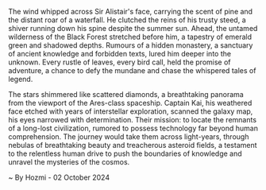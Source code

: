 
The wind whipped across Sir Alistair's face, carrying the scent of pine and the distant roar of a waterfall. He clutched the reins of his trusty steed,  a shiver running down his spine despite the summer sun.  Ahead, the untamed wilderness of the Black Forest stretched before him, a tapestry of emerald green and shadowed depths.  Rumours of a hidden monastery, a sanctuary of ancient knowledge and forbidden texts, lured him deeper into the unknown.  Every rustle of leaves, every bird call, held the promise of adventure, a chance to defy the mundane and chase the whispered tales of legend.

The stars shimmered like scattered diamonds, a breathtaking panorama from the viewport of the Ares-class spaceship.  Captain Kai, his weathered face etched with years of interstellar exploration, scanned the galaxy map, his eyes narrowed with determination.  Their mission: to locate the remnants of a long-lost civilization, rumored to possess technology far beyond human comprehension.  The journey would take them across light-years, through nebulas of breathtaking beauty and treacherous asteroid fields, a testament to the relentless human drive to push the boundaries of knowledge and unravel the mysteries of the cosmos. 

~ By Hozmi - 02 October 2024
